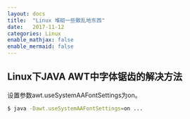 ```yaml
---
layout: docs
title:  "Linux 堆砌一些散乱地东西"
date:   2017-11-12
categories: Linux
enable_mathjax: false
enable_mermaid: false
---
```


## Linux下JAVA AWT中字体锯齿的解决方法
设置参数awt.useSystemAAFontSettings为on。
``` bash
$ java -Dawt.useSystemAAFontSettings=on ...
```












